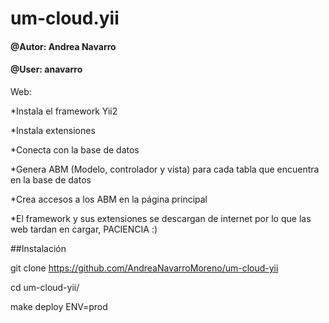# um-cloud.yii
#### @Autor: Andrea Navarro
#### @User: anavarro

Web:

  *Instala el framework Yii2
  
  *Instala extensiones
  
  *Conecta con la base de datos
  
  *Genera ABM (Modelo, controlador y vista) para cada tabla que encuentra en la base de datos
  
  *Crea accesos a los ABM en la página principal
  
  *El framework y sus extensiones se descargan de internet por lo que las web tardan en cargar, PACIENCIA :)
  
  ##Instalación
  
  git clone https://github.com/AndreaNavarroMoreno/um-cloud-yii
  
  cd um-cloud-yii/
  
  make deploy ENV=prod
